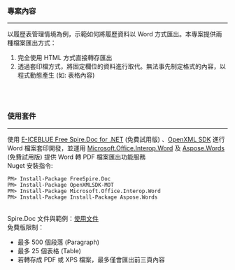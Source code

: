 ﻿<h3>專案內容</h3>
<hr />
以履歷表管理情境為例，示範如何將履歷資料以 Word 方式匯出。本專案提供兩種檔案匯出方式：

1. 完全使用 HTML 方式直接轉存匯出
2. 透過套印檔方式，將固定欄位的資料進行取代。無法事先制定格式的內容，以程式動態產生 (如: 表格內容)
<br />
<br />

<h3>使用套件</h3>
<hr />

使用 [E-ICEBLUE Free Spire.Doc for .NET](https://www.e-iceblue.com/Introduce/free-doc-component.html#.WNI-qUaP8dU) (免費試用版) 、[OpenXML SDK](https://www.nuget.org/packages/OpenXMLSDK-MOT/) 進行 Word 檔案套印開發，並運用 [Microsoft.Office.Interop.Word](https://www.nuget.org/packages/Microsoft.Office.Interop.Word/) 及 [Aspose.Words](https://www.nuget.org/packages/Aspose.Words/) (免費試用版) 提供 Word 轉 PDF 檔案匯出功能服務<br />
Nuget 安裝指令:<br />
<pre><code>PM> Install-Package FreeSpire.Doc</code>
<code>PM> Install-Package OpenXMLSDK-MOT</code>
<code>PM> Install-Package Microsoft.Office.Interop.Word</code>
<code>PM> Install-Package Install-Package Aspose.Words</code></pre>

<br />Spire.Doc 文件與範例：[使用文件 ](https://www.e-iceblue.com/Tutorials/Spire.Doc/Spire.Doc-Program-Guide.html)
<br />免費版限制：

- 最多 500 個段落 (Paragraph)
- 最多 25 個表格 (Table)
- 若轉存成 PDF 或 XPS 檔案，最多僅會匯出前三頁內容

